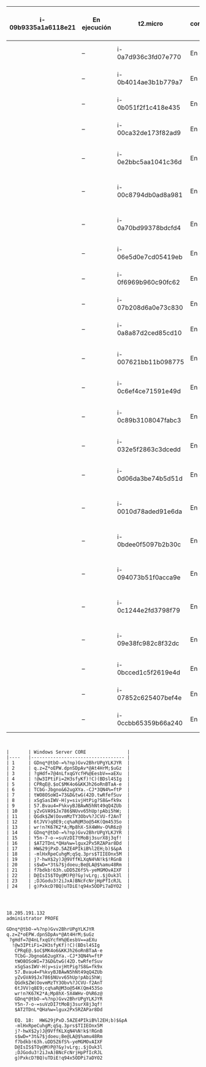 | i-09b9335a1a6118e21 	|  En ejecución  	| t2.micro            	|  2/2 comprobaciones superadas 	| Sin alarmas 	| us-east-1d                    	| ec2-18-205-191-132.compute-1.amazonaws.com 	| 18.205.191.132 	| –                                          	| –              	| disabled 	| WinServer 	| llavesita 	| 2020/11/04 10:02 GMT-8 	|           	|                        	|
|---------------------	|----------------	|---------------------	|-------------------------------	|-------------	|-------------------------------	|--------------------------------------------	|----------------	|--------------------------------------------	|----------------	|----------	|-----------	|-----------	|------------------------	|-----------	|------------------------	|
|                     	| –              	| i-0a7d936c3fd07e770 	|  En ejecución                 	| t2.micro    	|  2/2 comprobaciones superadas 	| Sin alarmas                                	| us-east-1d     	| ec2-34-201-73-31.compute-1.amazonaws.com   	| 34.201.73.31   	| –        	| –         	| disabled  	| WinServer              	| llavesita 	| 2020/11/04 10:02 GMT-8 	|
|                     	| –              	| i-0b4014ae3b1b779a7 	|  En ejecución                 	| t2.micro    	|  2/2 comprobaciones superadas 	| Sin alarmas                                	| us-east-1d     	| ec2-3-84-119-98.compute-1.amazonaws.com    	| 3.84.119.98    	| –        	| –         	| disabled  	| WinServer              	| llavesita 	| 2020/11/04 10:02 GMT-8 	|
|                     	| –              	| i-0b051f2f1c418e435 	|  En ejecución                 	| t2.micro    	|  2/2 comprobaciones superadas 	| Sin alarmas                                	| us-east-1d     	| ec2-3-86-93-43.compute-1.amazonaws.com     	| 3.86.93.43     	| –        	| –         	| disabled  	| WinServer              	| llavesita 	| 2020/11/04 10:02 GMT-8 	|
|                     	| –              	| i-00ca32de173f82ad9 	|  En ejecución                 	| t2.micro    	|  2/2 comprobaciones superadas 	| Sin alarmas                                	| us-east-1d     	| ec2-3-80-200-116.compute-1.amazonaws.com   	| 3.80.200.116   	| –        	| –         	| disabled  	| WinServer              	| llavesita 	| 2020/11/04 10:02 GMT-8 	|
|                     	| –              	| i-0e2bbc5aa1041c36d 	|  En ejecución                 	| t2.micro    	|  2/2 comprobaciones superadas 	| Sin alarmas                                	| us-east-1d     	| ec2-54-173-173-240.compute-1.amazonaws.com 	| 54.173.173.240 	| –        	| –         	| disabled  	| WinServer              	| llavesita 	| 2020/11/04 10:02 GMT-8 	|
|                     	| –              	| i-00c8794db0ad8a981 	|  En ejecución                 	| t2.micro    	|  2/2 comprobaciones superadas 	| Sin alarmas                                	| us-east-1d     	| ec2-18-233-159-54.compute-1.amazonaws.com  	| 18.233.159.54  	| –        	| –         	| disabled  	| WinServer              	| llavesita 	| 2020/11/04 10:02 GMT-8 	|
|                     	| –              	| i-0a70bd99378bdcfd4 	|  En ejecución                 	| t2.micro    	|  2/2 comprobaciones superadas 	| Sin alarmas                                	| us-east-1d     	| ec2-34-205-127-36.compute-1.amazonaws.com  	| 34.205.127.36  	| –        	| –         	| disabled  	| WinServer              	| llavesita 	| 2020/11/04 10:02 GMT-8 	|
|                     	| –              	| i-06e5d0e7cd05419eb 	|  En ejecución                 	| t2.micro    	|  2/2 comprobaciones superadas 	| Sin alarmas                                	| us-east-1d     	| ec2-3-80-211-117.compute-1.amazonaws.com   	| 3.80.211.117   	| –        	| –         	| disabled  	| WinServer              	| llavesita 	| 2020/11/04 10:02 GMT-8 	|
|                     	| –              	| i-0f6969b960c90fc62 	|  En ejecución                 	| t2.micro    	|  2/2 comprobaciones superadas 	| Sin alarmas                                	| us-east-1d     	| ec2-3-84-62-60.compute-1.amazonaws.com     	| 3.84.62.60     	| –        	| –         	| disabled  	| WinServer              	| llavesita 	| 2020/11/04 10:02 GMT-8 	|
|                     	| –              	| i-07b208d6a0e73c830 	|  En ejecución                 	| t2.micro    	|  2/2 comprobaciones superadas 	| Sin alarmas                                	| us-east-1d     	| ec2-3-84-150-238.compute-1.amazonaws.com   	| 3.84.150.238   	| –        	| –         	| disabled  	| WinServer              	| llavesita 	| 2020/11/04 10:02 GMT-8 	|
|                     	| –              	| i-0a8a87d2ced85cd10 	|  En ejecución                 	| t2.micro    	|  2/2 comprobaciones superadas 	| Sin alarmas                                	| us-east-1d     	| ec2-3-83-159-148.compute-1.amazonaws.com   	| 3.83.159.148   	| –        	| –         	| disabled  	| WinServer              	| llavesita 	| 2020/11/04 10:02 GMT-8 	|
|                     	| –              	| i-007621bb11b098775 	|  En ejecución                 	| t2.micro    	|  2/2 comprobaciones superadas 	| Sin alarmas                                	| us-east-1d     	| ec2-35-175-137-149.compute-1.amazonaws.com 	| 35.175.137.149 	| –        	| –         	| disabled  	| WinServer              	| llavesita 	| 2020/11/04 10:02 GMT-8 	|
|                     	| –              	| i-0c6ef4ce71591e49d 	|  En ejecución                 	| t2.micro    	|  2/2 comprobaciones superadas 	| Sin alarmas                                	| us-east-1d     	| ec2-3-86-179-135.compute-1.amazonaws.com   	| 3.86.179.135   	| –        	| –         	| disabled  	| WinServer              	| llavesita 	| 2020/11/04 10:02 GMT-8 	|
|                     	| –              	| i-0c89b3108047fabc3 	|  En ejecución                 	| t2.micro    	|  2/2 comprobaciones superadas 	| Sin alarmas                                	| us-east-1d     	| ec2-54-159-157-93.compute-1.amazonaws.com  	| 54.159.157.93  	| –        	| –         	| disabled  	| WinServer              	| llavesita 	| 2020/11/04 10:02 GMT-8 	|
|                     	| –              	| i-032e5f2863c3dcedd 	|  En ejecución                 	| t2.micro    	|  2/2 comprobaciones superadas 	| Sin alarmas                                	| us-east-1d     	| ec2-54-173-46-77.compute-1.amazonaws.com   	| 54.173.46.77   	| –        	| –         	| disabled  	| WinServer              	| llavesita 	| 2020/11/04 10:02 GMT-8 	|
|                     	| –              	| i-0d06da3be74b5d51d 	|  En ejecución                 	| t2.micro    	|  2/2 comprobaciones superadas 	| Sin alarmas                                	| us-east-1d     	| ec2-18-234-222-218.compute-1.amazonaws.com 	| 18.234.222.218 	| –        	| –         	| disabled  	| WinServer              	| llavesita 	| 2020/11/04 10:02 GMT-8 	|
|                     	| –              	| i-0010d78aded91e6da 	|  En ejecución                 	| t2.micro    	|  2/2 comprobaciones superadas 	| Sin alarmas                                	| us-east-1d     	| ec2-35-175-243-90.compute-1.amazonaws.com  	| 35.175.243.90  	| –        	| –         	| disabled  	| WinServer              	| llavesita 	| 2020/11/04 10:02 GMT-8 	|
|                     	| –              	| i-0bdee0f5097b2b30c 	|  En ejecución                 	| t2.micro    	|  2/2 comprobaciones superadas 	| Sin alarmas                                	| us-east-1d     	| ec2-52-23-209-73.compute-1.amazonaws.com   	| 52.23.209.73   	| –        	| –         	| disabled  	| WinServer              	| llavesita 	| 2020/11/04 10:02 GMT-8 	|
|                     	| –              	| i-094073b51f0acca9e 	|  En ejecución                 	| t2.micro    	|  2/2 comprobaciones superadas 	| Sin alarmas                                	| us-east-1d     	| ec2-34-226-148-18.compute-1.amazonaws.com  	| 34.226.148.18  	| –        	| –         	| disabled  	| WinServer              	| llavesita 	| 2020/11/04 10:02 GMT-8 	|
|                     	| –              	| i-0c1244e2fd3798f79 	|  En ejecución                 	| t2.micro    	|  2/2 comprobaciones superadas 	| Sin alarmas                                	| us-east-1d     	| ec2-54-227-216-205.compute-1.amazonaws.com 	| 54.227.216.205 	| –        	| –         	| disabled  	| WinServer              	| llavesita 	| 2020/11/04 10:02 GMT-8 	|
|                     	| –              	| i-09e38fc982c8f32dc 	|  En ejecución                 	| t2.micro    	|  2/2 comprobaciones superadas 	| Sin alarmas                                	| us-east-1d     	| ec2-52-91-248-206.compute-1.amazonaws.com  	| 52.91.248.206  	| –        	| –         	| disabled  	| WinServer              	| llavesita 	| 2020/11/04 10:02 GMT-8 	|
|                     	| –              	| i-0bcced1c5f2619e4d 	|  En ejecución                 	| t2.micro    	|  2/2 comprobaciones superadas 	| Sin alarmas                                	| us-east-1d     	| ec2-3-83-157-118.compute-1.amazonaws.com   	| 3.83.157.118   	| –        	| –         	| disabled  	| WinServer              	| llavesita 	| 2020/11/04 10:02 GMT-8 	|
|                     	| –              	| i-07852c625407bef4e 	|  En ejecución                 	| t2.micro    	|  2/2 comprobaciones superadas 	| Sin alarmas                                	| us-east-1d     	| ec2-18-206-91-68.compute-1.amazonaws.com   	| 18.206.91.68   	| –        	| –         	| disabled  	| WinServer              	| llavesita 	| 2020/11/04 10:02 GMT-8 	|
|                     	| –              	| i-0ccbb65359b66a240 	|  En ejecución                 	| t2.micro    	|  2/2 comprobaciones superadas 	| Sin alarmas                                	| us-east-1d     	| ec2-34-238-240-0.compute-1.amazonaws.com   	| 34.238.240.0   	| –        	| –         	| disabled  	| WinServer              	| llavesita 	| 2020/11/04 10:02 GMT   	|
```


|    	| Windows Server CORE              	|
|----	|----------------------------------	|
| 1  	| GDnq*@tbO-=%?np)Gvv2BhrUPgYLKJYR 	|
| 2  	| q.z=Z*oEPW.dpnSDpAv*@At4HrM;$uGz 	|
| 3  	| ?gHdf=7@4nLfxqGYcfH%@EesbV==aEXu 	|
| 4  	| !@w3IPtiFi=2H3sfyKf)!C)(BDsl4SIg 	|
| 5  	| CPRqE@.$oC$MK4o6&KKJh26oRnBTaA-e 	|
| 6  	| TCbG-Jbgno&62ugXYa.-CJ*3QN4%=ftP 	|
| 7  	| tWO8OSoWI=73&D&twG(42D.twRfefSuv 	|
| 8  	| xSgSasIWV-H(y=sivjHtPig?S8&=fk9x 	|
| 9  	| 57.Bvau4=F%kvyBJBAwN5hNt49qQ4ZUb 	|
| 10 	| yZvGVA9$Jx786$NUvv65hUp!pAbi5hW; 	|
| 11 	| QGdk$ZW(OovmMzTY3Obv%?JCVU-f2AnT 	|
| 12 	| 6tJVV)q8E9;cq%aR@M3o@54K(Qm453So 	|
| 13 	| wr!n?K67K2*A;Mp8hX-5X4WHv-O%R6z@ 	|
| 14 	| GDnq*@tbO-=%?np)Gvv2BhrUPgYLKJYR 	|
| 15 	| Y5n-7-o-=suVzDI7tMoBj3surX8j3qf! 	|
| 16 	| $AT2TDnL*QHa%w=lgux2Px5RZAPar8Dd 	|
| 17 	| HW&29jPxD.5AZE4PIkiB%l2EH;b)$&pA 	|
| 18 	| -mlHxRpeCuhgM;qSq.3prs$TIIEOnx5M 	|
| 19 	| j?-hwX$2y)J@9VffKLXqN4%N!k$!RGnB 	|
| 20 	| s$wD=*3t&7$jdoeu;Be@LA@$%amu48Rm 	|
| 21 	| f7bdkb!63h.uDD5Z6fS%-yeMGMOvAIXF 	|
| 22 	| D@IsIS$TOy@M)P@?&y)vLrg;.$jOuk3l 	|
| 23 	| ;DJGodu3!2iJxA)BNcFcNrjHpPfIcRJL 	|
| 24 	| g)PxkcD?BQ)uTDiE!q94x5ODPi7aDYO2 	|




18.205.191.132
administrator PROFE

GDnq*@tbO-=%?np)Gvv2BhrUPgYLKJYR
q.z=Z*oEPW.dpnSDpAv*@At4HrM;$uGz
 ?gHdf=7@4nLfxqGYcfH%@EesbV==aEXu
  !@w3IPtiFi=2H3sfyKf)!C)(BDsl4SIg
   CPRqE@.$oC$MK4o6&KKJh26oRnBTaA-e
   TCbG-Jbgno&62ugXYa.-CJ*3QN4%=ftP
   tWO8OSoWI=73&D&twG(42D.twRfefSuv
   xSgSasIWV-H(y=sivjHtPig?S8&=fk9x
   57.Bvau4=F%kvyBJBAwN5hNt49qQ4ZUb
   yZvGVA9$Jx786$NUvv65hUp!pAbi5hW;
   QGdk$ZW(OovmMzTY3Obv%?JCVU-f2AnT
   6tJVV)q8E9;cq%aR@M3o@54K(Qm453So
   wr!n?K67K2*A;Mp8hX-5X4WHv-O%R6z@
   GDnq*@tbO-=%?np)Gvv2BhrUPgYLKJYR
   Y5n-7-o-=suVzDI7tMoBj3surX8j3qf!
   $AT2TDnL*QHa%w=lgux2Px5RZAPar8Dd
   
   EQ. 18:  HW&29jPxD.5AZE4PIkiB%l2EH;b)$&pA
   -mlHxRpeCuhgM;qSq.3prs$TIIEOnx5M
   j?-hwX$2y)J@9VffKLXqN4%N!k$!RGnB
   s$wD=*3t&7$jdoeu;Be@LA@$%amu48Rm
   f7bdkb!63h.uDD5Z6fS%-yeMGMOvAIXF
   D@IsIS$TOy@M)P@?&y)vLrg;.$jOuk3l
   ;DJGodu3!2iJxA)BNcFcNrjHpPfIcRJL
   g)PxkcD?BQ)uTDiE!q94x5ODPi7aDYO2
   
   
   
```
   
